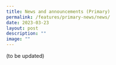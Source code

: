 ```yaml
---
title: News and announcements (Primary)
permalink: /features/primary-news/news/
date: 2023-03-23
layout: post
description: ""
image: ""
---
```

(to be updated)